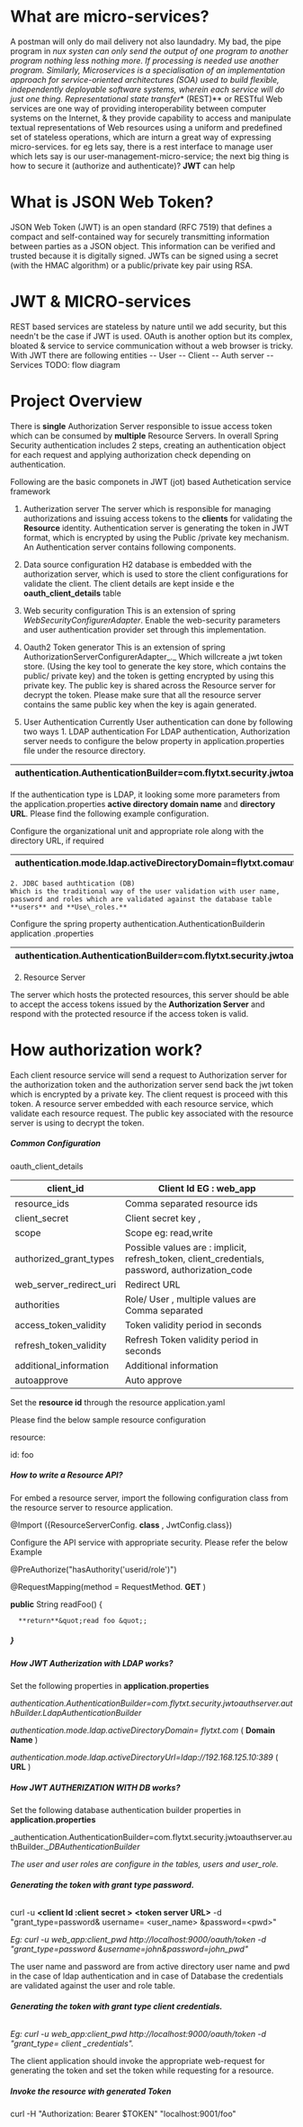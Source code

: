 # What are micro-services?
A postman will only do mail delivery not also laundadry. My bad, the pipe program in *nux systen can only send the output of one program to another program nothing less nothing more. If processing is needed use another program. Similarly, Microservices is a specialisation of an implementation approach for service-oriented architectures (SOA) used to build flexible, independently deployable software systems, wherein each service will do just one thing.
Representational state transfer** (REST)**  or RESTful Web services are one way of providing interoperability between computer systems on the Internet, & they provide capability to access and manipulate textual representations of Web resources using a uniform and predefined set of stateless operations, which are inturn a great way of expressing micro-services. for eg lets say, there is a rest interface to manage user which lets say is our user-management-micro-service; the next big thing is how to secure it (authorize and authenticate)? **JWT** can help

# What is JSON Web Token?

JSON Web Token (JWT) is an open standard (RFC 7519) that defines a compact and self-contained way for securely transmitting information between parties as a JSON object. This information can be verified and trusted because it is digitally signed. JWTs can be signed using a secret (with the HMAC algorithm) or a public/private key pair using RSA.

# JWT & MICRO-services
REST based services are stateless by nature until we add security, but this needn't be the case if JWT is used. OAuth is another option but its complex, bloated & service to service communication without a web browser is tricky.
With JWT there are following entities 
-- User
-- Client
-- Auth server
-- Services
TODO: flow diagram

# Project Overview
There is  **single**  Authorization Server responsible to issue access token which can be consumed by  **multiple**  Resource Servers.  In overall Spring Security authentication includes 2 steps, creating an authentication object for each request and applying authorization check depending on authentication.

Following are the basic componets in  JWT (jot) based  Authetication service  framework

1. Autherization server
The server which is responsible for managing authorizations and issuing access tokens to the  **clients**  for validating the  **Resource** identity. Authentication server is generating the token in JWT format, which is encrypted by using the Public /private key mechanism. An Authentication server contains following components.

  1. Data source configuration
  H2 database is embedded with the authorization server, which is used to store the client configurations for validate the client. The client details are kept inside e the **oauth\_client\_details** table

  2. Web security configuration
  This is an extension of spring _WebSecurityConfigurerAdapter_. Enable the web-security parameters and user authentication provider set through this implementation.

  3. Oauth2 Token generator
  This is an extension of spring AuthorizationServerConfigurerAdapter_._ Which willcreate a jwt token store.  (Using the key tool to generate the key store, which contains the public/ private key) and the token is getting encrypted by using this private key. The public key is shared across the Resource server for decrypt the token. Please make sure that all the resource server contains the same public key when the key is again generated.

  4. User Authentication
  Currently User authentication can done by following two ways
    1. LDAP authentication
    For LDAP authentication, Authorization server needs to configure the below property in application.properties file under the resource directory.

| authentication.AuthenticationBuilder=com.flytxt.security.jwtoauthserver.authBuilder.DBAuthenticationBuilder |
| --- |

If the authentication type is LDAP, it looking some more parameters from the application.properties **active directory domain name** and **directory URL**. Please find the following example configuration.

Configure the organizational unit and appropriate role along with the directory URL, if required

| authentication.mode.ldap.activeDirectoryDomain=flytxt.comauthentication.mode.ldap.activeDirectoryUrl=ldap://192.168.125.10:389 |
| --- |

    
    2. JDBC based authtication (DB)
    Which is the traditional way of the user validation with user name, password and roles which are validated against the database table **users** and **Use\_roles.**

Configure the spring property authentication.AuthenticationBuilderin application .properties

| authentication.AuthenticationBuilder=com.flytxt.security.jwtoauthserver.authBuilder.LdapAuthenticationBuilder |
| --- |

2. Resource Server

The server which hosts the protected resources, this server should be able to accept the access tokens issued by the  **Authorization Server**  and respond with the protected resource if the access token is valid.

# **How authorization work?**

Each client resource service will send a request to Authorization server for the authorization token and the authorization server send back the jwt token which is encrypted by a private key.  The client request is proceed with this token. A resource server embedded with each resource service, which validate each resource request. The public key associated with the resource server is using to decrypt the token.

##### Common Configuration

oauth\_client\_details

| client\_id | Client Id EG : web\_app |
| --- | --- |
| resource\_ids | Comma separated resource ids   |
| client\_secret | Client secret key , |
| scope | Scope eg: read,write |
| authorized\_grant\_types | Possible values are :  implicit, refresh\_token, client\_credentials, password, authorization\_code |
| web\_server\_redirect\_uri | Redirect URL |
| authorities | Role/ User , multiple values are Comma separated |
| access\_token\_validity | Token validity period in seconds |
| refresh\_token\_validity | Refresh Token validity period in seconds |
| additional\_information | Additional information |
| autoapprove | Auto approve |

Set the **resource id** through the resource application.yaml

Please find the below sample resource configuration

resource:

 id: foo

##### **How to write a Resource API?**

For embed a resource server, import the following configuration class from the resource server to resource application.

@Import ({ResourceServerConfig. **class** , JwtConfig.class})

Configure the API service with appropriate security. Please refer the below Example

@PreAuthorize(&quot;hasAuthority(&#39;userid/role&#39;)&quot;)

@RequestMapping(method = RequestMethod. **GET** )

**public** String readFoo() {

      **return**&quot;read foo &quot;;

##### }

##### **How JWT Autherization with LDAP works?**

Set the following properties in **application.properties**

_authentication.AuthenticationBuilder=com.flytxt.security.jwtoauthserver.authBuilder.LdapAuthenticationBuilder_

_authentication.mode.ldap.activeDirectoryDomain= flytxt.com_     ( **Domain Name** )

_authentication.mode.ldap.activeDirectoryUrl=ldap://192.168.125.10:389_ ( **URL** )

##### **How JWT AUTHERIZATION WITH DB works?**

Set the following database authentication builder properties in **application.properties**

_authentication.AuthenticationBuilder=com.flytxt.security.jwtoauthserver.authBuilder.__DBAuthenticationBuilder_

_The user and user roles are configure in the tables, users and user\_role._

###### **Generating the token with grant type password.**

curl -u **&lt;client Id :client**  **secret &gt;**   **&lt;token server URL&gt;** -d &quot;grant\_type=password&amp; username= &lt;user\_name&gt; &amp;password=&lt;pwd&gt;&quot;

_Eg:  curl -u web\_app:client\_pwd http://localhost:9000/oauth/token -d &quot;grant\_type=password &amp;username=john&amp;password=john\_pwd&quot;_

The user name and password are from active directory user name and pwd in the case of ldap authentication and in case of Database the credentials are validated against the user and role table.

###### **Generating the token with grant type client credentials.**

_Eg: curl -u web\_app:client\_pwd http://localhost:9000/oauth/token -d &quot;grant\_type= client \_credentials&quot;._

The client application should invoke the appropriate web-request for generating the token and set the token while requesting for a resource.

##### Invoke the resource with generated Token

curl -H &quot;Authorization: Bearer $TOKEN&quot; &quot;localhost:9001/foo&quot;
